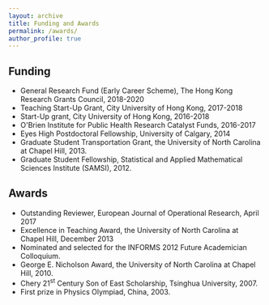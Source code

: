 ```yaml
---
layout: archive
title: Funding and Awards
permalink: /awards/
author_profile: true
---
```


## Funding

* General Research Fund (Early Career Scheme), The Hong Kong Research Grants Council, 2018-2020
* Teaching Start-Up Grant, City University of Hong Kong, 2017-2018
* Start-Up grant, City University of Hong Kong, 2016-2018
* O'Brien Institute for Public Health Research Catalyst Funds, 2016-2017
* Eyes High Postdoctoral Fellowship, University of Calgary, 2014
* Graduate Student Transportation Grant, the University of North Carolina at Chapel Hill, 2013.
* Graduate Student Fellowship, Statistical and Applied Mathematical Sciences Institute (SAMSI), 2012.

## Awards

* Outstanding Reviewer, European Journal of Operational Research, April 2017
* Excellence in Teaching Award, the University of North Carolina at Chapel Hill, December 2013
* Nominated and selected for the INFORMS 2012 Future Academician Colloquium.
* George E. Nicholson Award, the University of North Carolina at Chapel Hill, 2010.
* Chery $21$<sup>st</sup> Century Son of East Scholarship, Tsinghua University, 2007.
* First prize in Physics Olympiad, China, 2003.
